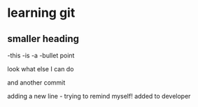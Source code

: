 # learning git
## smaller heading

-this
-is
-a
-bullet point

look what else I can do 

and another commit

adding a new line - trying to remind myself!
added to developer
